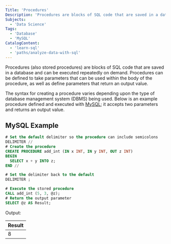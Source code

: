 ```yaml
---
Title: 'Procedures'
Description: 'Procedures are blocks of SQL code that are saved in a database and can be executed repeatedly on demand.'
Subjects:
  - 'Data Science'
Tags:
  - 'Database'
  - 'MySQL'
CatalogContent:
  - 'learn-sql'
  - 'paths/analyze-data-with-sql'
---
```


Procedures (also stored procedures) are blocks of SQL code that are saved in a database and can be executed repeatedly on demand. Procedures can be defined to take parameters that can be used within the body of the procedure, as well as define parameters that return an output value.

The syntax for creating a procedure varies depending upon the type of database management system (DBMS) being used. Below is an example procedure defined and executed with [MySQL](https://www.mysql.com/); it accepts two parameters and returns an output value.

## MySQL Example

```sql
# Set the default delimiter so the procedure can include semicolons
DELIMITER //
# Create the procedure
CREATE PROCEDURE add_int (IN x INT, IN y INT, OUT z INT)
BEGIN
  SELECT x + y INTO z;
END //

# Set the delimiter back to the default
DELIMITER ;

# Execute the stored procedure
CALL add_int (5, 3, @z);
# Return the output parameter
SELECT @z AS Result;
```

Output:

| Result |
| ------ |
| 8      |
